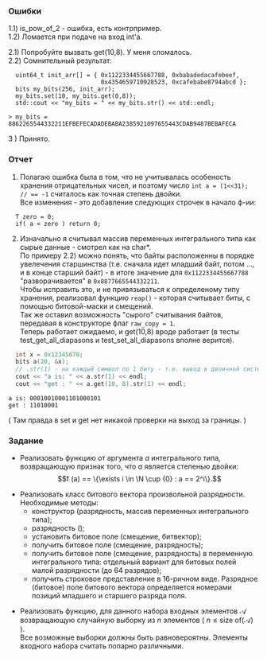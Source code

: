### Ошибки
1.1) is_pow_of_2 - ошибка, есть контрпример. \
1.2) Ломается при подаче на вход int'a. 

2.1) Попробуйте вызвать get(10,8). У меня сломалось. \
2.2) Сомнительный результат:   
```
  uint64_t init_arr[] = { 0x1122334455667788, 0xbabadedacafebeef,
                          0x4354659710928523, 0xcafebabe8794abcd };
  bits my_bits(256, init_arr);
  my_bits.set(10, my_bits.get(0,8));
  std::cout << "my_bits = " << my_bits.str() << std::endl;
```

```
> my_bits = 8862265544332211EFBEFECADADEBABA2385921097655443CDAB9487BEBAFECA
```

3 ) Принято.


### Отчет

1) Полагаю ошибка была в том, что не учитывалась особеность хранения отрицательных чисел, и поэтому число `int a = (1<<31); // == -1` считалось как точная степень двойки. \
Все изменения - это добавление следующих строчек в начало ф-ии:
```
  T zero = 0;
  if( a < zero ) return 0;
```

2) Изначально я считывал массив переменных интегрального типа как сырые данные - смотрел как на char*. \
По примеру 2.2) можно понять, что байты расположенны в порядке увелечения старшинства (т.е. сначала идет младший байт, потом ..., и в конце старший байт) - в итоге значение для `0x1122334455667788` "разворачивается" в `0x8877665544332211`. \
Чтобы исправить это, и не привязываться к определеному типу хранения, реализовал функцию `reap()` - которая считывает биты, с помощью битовой-маски и смещений. \
Так же оставил возможность "сырого" считывания байтов, передавая в конструкторе флаг `raw_copy = 1`. \
Теперь работает ожидаемо, и get(10,8) вроде работает (в тесты test_get_all_diapasons и test_set_all_diapasons вполне верится).
```c++
  int x = 0x12345678;
  bits a(20, &x);
  // .str(1) - на каждый символ по 1 биту - т.е. вывод в двоичной системе
  cout << "a is: " << a.str(1) << endl; 
  cout << "get : " << a.get(10, 8).str(1) << endl;
```
```
a is: 00010010001101000101
get : 11010001
```
( Там правда в set и get нет никакой проверки на выход за границы. )


### Задание

* Реализовать функцию от аргумента $a$ интегрального типа, возвращающую
признак того, что $a$ является степенью двойки: 
$$f (a) == \{\exists i \in \N \cup {0} : a == 2^i\}.$$

$\text{ }$

* Реализовать класс битового вектора произвольной разрядности. \
Необходимые методы:
   - конструктор (разрядность, массив переменных интегрального типа);
   - разрядность ();
   - установить битовое поле (смещение, битвектор);
   - получить битовое поле (смещение, разрядность);
   - получить битовое поле (смещение, разрядность) в переменную
интегрального типа: отдельный вариант для битовых полей малой
разрядности (до 64 разрядов);
   - получить строковое представление в 16-ричном виде.
  Разрядное (битовое) поле битового вектора определяется номерами
позиций младшего и старшего разряда поля.

$\text{ }$

* Реализовать функцию, для данного набора входных элементов $\mathcal{A}$ 
возвращающую случайную выборку из $n$ элементов ( $n \le \text{size of} (\mathcal{A})$ ). \
Все возможные выборки должны быть равновероятны. 
Элементы входного набора считать попарно различными.